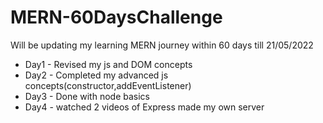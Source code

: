 # MERN-60DaysChallenge
Will be updating my learning MERN journey within 60 days till 21/05/2022
- Day1 - Revised my js and DOM concepts
- Day2 - Completed my advanced js concepts(constructor,addEventListener)
- Day3 - Done with node basics
- Day4 - watched 2 videos of Express made my own server
